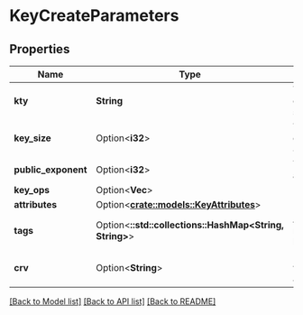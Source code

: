 # KeyCreateParameters

## Properties

Name | Type | Description | Notes
------------ | ------------- | ------------- | -------------
**kty** | **String** | The type of key to create. For valid values, see JsonWebKeyType. | 
**key_size** | Option<**i32**> | The key size in bits. For example: 2048, 3072, or 4096 for RSA. | [optional]
**public_exponent** | Option<**i32**> | The public exponent for a RSA key. | [optional]
**key_ops** | Option<**Vec<String>**> |  | [optional]
**attributes** | Option<[**crate::models::KeyAttributes**](KeyAttributes.md)> |  | [optional]
**tags** | Option<**::std::collections::HashMap<String, String>**> | Application specific metadata in the form of key-value pairs. | [optional]
**crv** | Option<**String**> | Elliptic curve name. For valid values, see JsonWebKeyCurveName. | [optional]

[[Back to Model list]](../README.md#documentation-for-models) [[Back to API list]](../README.md#documentation-for-api-endpoints) [[Back to README]](../README.md)


